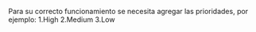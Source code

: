 Para su correcto funcionamiento se necesita agregar las prioridades, por ejemplo:
1.High
2.Medium
3.Low
